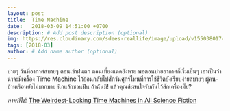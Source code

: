 ```yaml
---
layout: post
title:  Time Machine
date:   2018-03-09 14:51:00 +0700
description: # Add post description (optional)
img: https://res.cloudinary.com/sdees-reallife/image/upload/v1550380174/18xpipzluv1l0jpg.jpg # Add image post (optional)
tags: [2018-03]
author: # Add name author (optional)
---
```

บ่ายๆ วันที่อากาศสบายๆ ตอนเช้าฝนตก ตอนเที่ยงแดดยังหาย พอตอนบ่ายอากาศก็เริ่มเย็นๆ เอาเป็นว่าน่าจะมีเครื่อง Time Machine ไว้ย้อนกลับไปสักวันศุกร์ไหนที่การใช้ชีวิตยังเรียบง่ายสบายๆ ผู้คน-บ้านเรือนยังไม่มากมาย นึกแล้วชวนฝัน ถ้าฉันมี! แล้วคุณล่ะสนใจรับกันไว้สักเครื่องมั๊ย?

*ภาพที่ใช้:* [The Weirdest-Looking Time Machines in All Science Fiction](https://io9.gizmodo.com/weird-and-glorious-time-machine-designs-1176644156)

<a data-pin-do="embedBoard" data-pin-board-width="400" data-pin-scale-height="240" data-pin-scale-width="80" href="https://www.pinterest.com/odddaboss/good-old-days/"></a>
